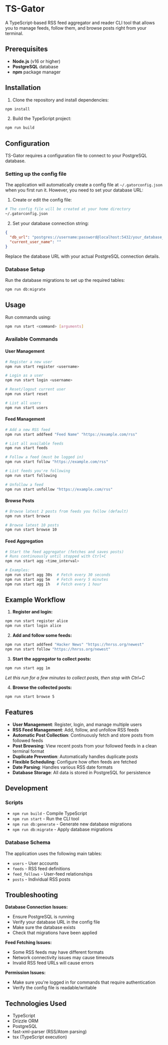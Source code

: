 # TS-Gator

A TypeScript-based RSS feed aggregator and reader CLI tool that allows you to manage feeds, follow them, and browse posts right from your terminal.

## Prerequisites

- **Node.js** (v16 or higher)
- **PostgreSQL** database
- **npm** package manager

## Installation

1. Clone the repository and install dependencies:
```bash
npm install
```

2. Build the TypeScript project:
```bash
npm run build
```

## Configuration

TS-Gator requires a configuration file to connect to your PostgreSQL database.

### Setting up the config file

The application will automatically create a config file at `~/.gatorconfig.json` when you first run it. However, you need to set your database URL:

1. Create or edit the config file:
```bash
# The config file will be created at your home directory
~/.gatorconfig.json
```

2. Set your database connection string:
```json
{
  "db_url": "postgres://username:password@localhost:5432/your_database_name",
  "current_user_name": ""
}
```

Replace the database URL with your actual PostgreSQL connection details.

### Database Setup

Run the database migrations to set up the required tables:
```bash
npm run db:migrate
```

## Usage

Run commands using:
```bash
npm run start <command> [arguments]
```

### Available Commands

#### User Management
```bash
# Register a new user
npm run start register <username>

# Login as a user
npm run start login <username>

# Reset/logout current user
npm run start reset

# List all users
npm run start users
```

#### Feed Management
```bash
# Add a new RSS feed
npm run start addfeed "Feed Name" "https://example.com/rss"

# List all available feeds
npm run start feeds

# Follow a feed (must be logged in)
npm run start follow "https://example.com/rss"

# List feeds you're following
npm run start following

# Unfollow a feed
npm run start unfollow "https://example.com/rss"
```

#### Browse Posts
```bash
# Browse latest 2 posts from feeds you follow (default)
npm run start browse

# Browse latest 10 posts
npm run start browse 10
```

#### Feed Aggregation
```bash
# Start the feed aggregator (fetches and saves posts)
# Runs continuously until stopped with Ctrl+C
npm run start agg <time_interval>

# Examples:
npm run start agg 30s  # Fetch every 30 seconds
npm run start agg 5m   # Fetch every 5 minutes
npm run start agg 1h   # Fetch every 1 hour
```

## Example Workflow

1. **Register and login:**
```bash
npm run start register alice
npm run start login alice
```

2. **Add and follow some feeds:**
```bash
npm run start addfeed "Hacker News" "https://hnrss.org/newest"
npm run start follow "https://hnrss.org/newest"
```

3. **Start the aggregator to collect posts:**
```bash
npm run start agg 1m
```
*Let this run for a few minutes to collect posts, then stop with Ctrl+C*

4. **Browse the collected posts:**
```bash
npm run start browse 5
```

## Features

- **User Management**: Register, login, and manage multiple users
- **RSS Feed Management**: Add, follow, and unfollow RSS feeds
- **Automatic Post Collection**: Continuously fetch and store posts from followed feeds
- **Post Browsing**: View recent posts from your followed feeds in a clean terminal format
- **Duplicate Prevention**: Automatically handles duplicate posts
- **Flexible Scheduling**: Configure how often feeds are fetched
- **Date Parsing**: Handles various RSS date formats
- **Database Storage**: All data is stored in PostgreSQL for persistence

## Development

### Scripts
- `npm run build` - Compile TypeScript
- `npm run start` - Run the CLI tool
- `npm run db:generate` - Generate new database migrations
- `npm run db:migrate` - Apply database migrations

### Database Schema
The application uses the following main tables:
- `users` - User accounts
- `feeds` - RSS feed definitions
- `feed_follows` - User-feed relationships
- `posts` - Individual RSS posts

## Troubleshooting

**Database Connection Issues:**
- Ensure PostgreSQL is running
- Verify your database URL in the config file
- Make sure the database exists
- Check that migrations have been applied

**Feed Fetching Issues:**
- Some RSS feeds may have different formats
- Network connectivity issues may cause timeouts
- Invalid RSS feed URLs will cause errors

**Permission Issues:**
- Make sure you're logged in for commands that require authentication
- Verify the config file is readable/writable

## Technologies Used

- TypeScript
- Drizzle ORM
- PostgreSQL
- fast-xml-parser (RSS/Atom parsing)
- tsx (TypeScript execution)